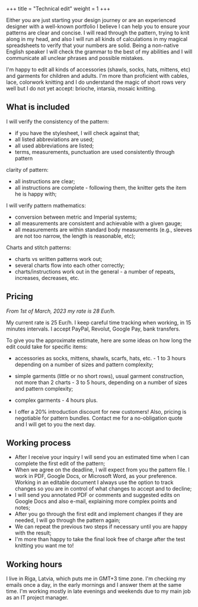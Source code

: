 +++
title = "Technical edit"
weight = 1
+++

Either you are just starting your design journey or are an experienced designer with a well-known portfolio I believe I can help you to ensure your patterns are clear and concise. I will read through the pattern, trying to knit along in my head, and also I will run all kinds of calculations in my magical spreadsheets to verify that your numbers are solid.
Being a non-native English speaker I will check the grammar to the best of my abilities and I will communicate all unclear phrases and possible mistakes.

<!--more-->
I'm happy to edit all kinds of accessories (shawls, socks, hats, mittens, etc) and garments for children and adults. I'm more than proficient with cables, lace, colorwork knitting and I do understand the magic of short rows very well but I do not yet accept: brioche, intarsia, mosaic knitting.

## What is included
I will verify the consistency of the pattern:
* if you have the stylesheet, I will check against that;
* all listed abbreviations are used;
* all used abbreviations are listed;
* terms, measurements, punctuation are used consistently through pattern

clarity of pattern:​
* all instructions are clear;​
* all instructions are complete - following them, the knitter gets the item he is happy with;

I will verify pattern mathematics:
* conversion between metric and Imperial systems;
* all measurements are consistent and achievable with a given gauge;
* all measurements are within standard body measurements (e.g., sleeves are not too narrow, the length is reasonable, etc);

Charts and stitch patterns:​
* charts vs written patterns work out;
* several charts flow into each other correctly;
* charts/instructions work out in the general - a number of repeats, increases, decreases, etc.

## Pricing
*From 1st of March, 2023 my rate is 28 Eur/h.*

My current rate is 25 Eur/h. I keep careful time tracking when working, in 15 minutes intervals.
I accept PayPal, Revolut, Google Pay, bank transfers.

To give you the approximate estimate, here are some ideas on how long the edit could take for specific items: 
* accessories as socks, mittens, shawls, scarfs, hats, etc. - 1 to 3 hours depending on a number of sizes and pattern complexity;
* simple garments (little or no short rows), usual garment construction, not more than 2 charts  - 3 to 5 hours, depending on a number of sizes and pattern complexity;
* complex garments - 4 hours plus.

* I offer a 20% introduction discount for new customers! 
Also, pricing is negotiable for pattern bundles.
Contact me for a no-obligation quote and I will get to you the next day.

## Working process
* After I receive your inquiry I will send you an estimated time when I can complete the first edit of the pattern;
* When we agree on the deadline, I will expect from you the pattern file. I work in PDF, Google Docs, or Microsoft Word, as your preference. Working in an editable document I always use the option to track changes so you are in control of what changes to accept and to decline;
* I will send you annotated PDF or comments and suggested edits on Google Docs and also e-mail, explaining more complex points and notes;
* After you go through the first edit and implement changes if they are needed, I will go through the pattern again;
* We can repeat the previous two steps if necessary until you are happy with the result;
* I'm more than happy to take the final look free of charge after the test knitting you want me to!

## Working hours
I live in Riga, Latvia, which puts me in GMT+3 time zone.
I'm checking my emails once a day, in the early mornings and I answer them at the same time.
I'm working mostly in late evenings and weekends due to my main job as an IT project manager.